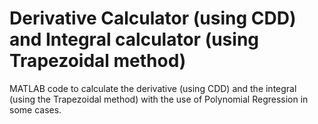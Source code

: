 # Derivative Calculator (using CDD) and Integral calculator (using Trapezoidal method)

MATLAB code to calculate the derivative (using CDD) and the integral (using the Trapezoidal method) with the use of Polynomial Regression in some cases.
